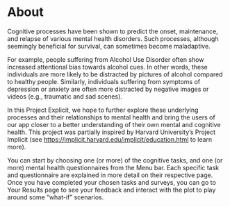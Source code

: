 About
================

Cognitive processes have been shown to predict the onset, maintenance,
and relapse of various mental health disorders. Such processes, although
seemingly beneficial for survival, can sometimes become maladaptive.

For example, people suffering from Alcohol Use Disorder often show
increased attentional bias towards alcohol cues. In other words, these
individuals are more likely to be distracted by pictures of alcohol
compared to healthy people. Similarly, individuals suffering from
symptoms of depression or anxiety are often more distracted by negative
images or videos (e.g., traumatic and sad scenes).

In this Project Explicit, we hope to further explore these underlying
processes and their relationships to mental health and bring the users
of our app closer to a better understanding of their own mental and
cognitive health. This project was partially inspired by Harvard
University’s Project Implicit (see
<https://implicit.harvard.edu/implicit/education.html> to learn more).

You can start by choosing one (or more) of the cognitive tasks, and one
(or more) mental health questionnaires from the Menu bar. Each specific
task and questionnaire are explained in more detail on their respective
page. Once you have completed your chosen tasks and surveys, you can go
to Your Results page to see your feedback and interact with the plot to
play around some “what-if” scenarios.
